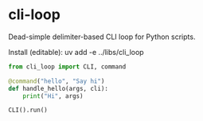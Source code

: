 # cli-loop
Dead-simple delimiter-based CLI loop for Python scripts.

Install (editable):
uv add -e ../libs/cli_loop

```python
from cli_loop import CLI, command

@command("hello", "Say hi")
def handle_hello(args, cli):
    print("Hi", args)

CLI().run()
```
